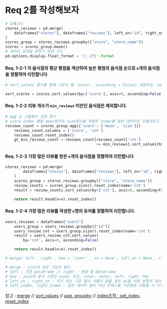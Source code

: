 # Req 2를 작성해보자
``` python
# 공통코드
stores_reviews = pd.merge(
    dataframes["stores"], dataframes["reviews"], left_on="id", right_on="store"
)
scores_group = stores_reviews.groupby(["store", "store_name"])
scores = scores_group.mean()
# 데이터 포맷을 맞추기 위한 코드
pd.options.display.float_format = '{:.1f}'.format
```
#### Req. 1-2-1 각 음식점의 평균 평점을 계산하여 높은 평점의 음식점 순으로 `n`개의 음식점을 정렬하여 리턴합니다

``` python
# sort_values 함수를 통해 기준이 될 'score', ascending = False는 내림차순, axis 는 어떤 축을 기준으로 삼을지 정하는 default 0으로 세로, 주로 세로를 많이 삼는다

sort_scores = scores.sort_values(by=['score'], axis=0, ascending=False)
```

#### Req. 1-2-2 리뷰 개수가 `min_reviews` 미만인 음식점은 제외합니다. 

``` python
# agg 는 그룹함수 지정 함수
# score index 열을 mean함수와 size함수를 적용한 index를 일반 데이터로 만들어주고 score와 cnt로 rename
reviews_count = scores_group.agg({'score': ['mean', 'size']})
    reviews_count.columns = ['score', 'cnt']
    reviews_count.reset_index()
    gt_min_reviews_count = reviews_count[reviews_count['cnt']
                                         >= min_reviews].sort_values(by=['score'], axis=0, ascending=False)
```

#### Req. 1-2-3 가장 많은 리뷰를 받은 `n`개의 음식점을 정렬하여 리턴합니다

``` python
stores_reviews = pd.merge(
        dataframes["stores"], dataframes["reviews"], left_on="id", right_on="store"
    )
    scores_group = stores_reviews.groupby(["store", "store_name"])
    review_counts = scores_group.size().reset_index(name='cnt')
    result = review_counts.sort_values(by=['cnt'], axis=0, ascending=False)

    return result.head(n=n).reset_index()
```

#### Req. 1-2-4 가장 많은 리뷰를 작성한 `n`명의 유저를 정렬하여 리턴합니다.

``` python
users_reviews = dataframes["users"]
    users_group = users_reviews.groupby(["id"])
    users_review_cnt = users_group.size().reset_index(name='cnt')
    result = users_review_cnt.sort_values(
        by='cnt', axis=0, ascending=False)

    return result.head(n=n).reset_index()
```



``` python
# merge( left , right , how = 'inner' , on = None , left_on = None , right_on = None , left_index = False , right_index = False , sort = False , suffixes = ( '_ x' , '_y') , copy = True , indicator = False , validate = None )

# merge : join과 같은 기능의 함수
# left : 기준 DataFrame // right : 병합 할 DataFrame
# how : join의 방식 기존은 inner 조인, inner, outer, left, right 가능
# left_on , right_on : 키가 되는 기준 열이 이름이 같을 경우 on을 사용 양쪽의 데이터가 같으나 열의 이름이 다를 경우 left_on과 right_on으로 명시를 해준다.
# left_index, right_index : 일반 데이터 열이 아닌 인덱스를 기준열로 사용할 시 True
```

참고 : [merge](https://datascienceschool.net/view-notebook/7002e92653434bc88c8c026c3449d27b/) // [sort_values](https://twinstarinfo.blogspot.com/2018/10/python-pandasdataframesortvalues.html) // [agg, groupby](https://datascienceschool.net/view-notebook/76dcd63bba2c4959af15bec41b197e7c/) // [index조작 : set_index, reset_index](https://datascienceschool.net/view-notebook/a49bde24674a46699639c1fa9bb7e213/)